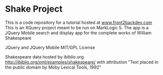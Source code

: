 Shake Project
=============

This is a code repository for a tutorial hosted at www.front2backdev.com  
This is an XQuery project meant to be run on MarkLogic 5.
The app is a JQuery Mobile search and display app for the complete
works of William Shakespeare

JQuery and JQuery Mobile MIT/GPL License 

Shakespeare data hosted by ibiblio.org http://ibiblio.org/xml/examples/shakespeare/
with attribution "Text placed in the public domain by Moby Lexical Tools, 1992"